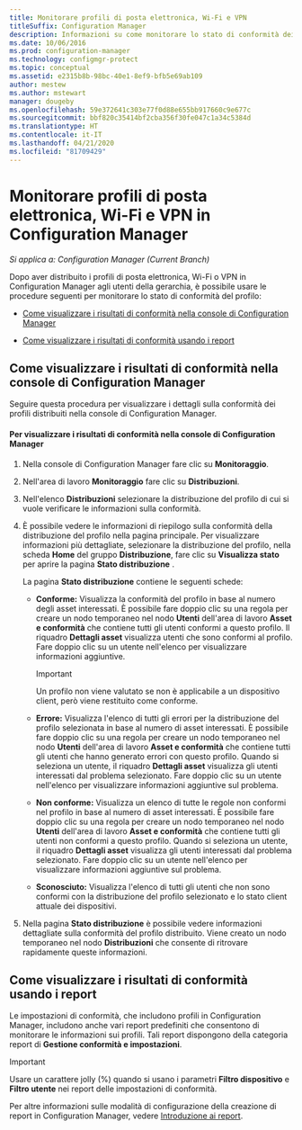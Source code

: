 ```yaml
---
title: Monitorare profili di posta elettronica, Wi-Fi e VPN
titleSuffix: Configuration Manager
description: Informazioni su come monitorare lo stato di conformità dei profili di posta elettronica, Wi-Fi e VPN in Configuration Manager.
ms.date: 10/06/2016
ms.prod: configuration-manager
ms.technology: configmgr-protect
ms.topic: conceptual
ms.assetid: e2315b8b-98bc-40e1-8ef9-bfb5e69ab109
author: mestew
ms.author: mstewart
manager: dougeby
ms.openlocfilehash: 59e372641c303e77f0d88e655bb917660c9e677c
ms.sourcegitcommit: bbf820c35414bf2cba356f30fe047c1a34c5384d
ms.translationtype: HT
ms.contentlocale: it-IT
ms.lasthandoff: 04/21/2020
ms.locfileid: "81709429"
---
```

# <a name="monitor-email-wi-fi-and-vpn-profiles-in-configuration-manager"></a>Monitorare profili di posta elettronica, Wi-Fi e VPN in Configuration Manager

*Si applica a: Configuration Manager (Current Branch)*

Dopo aver distribuito i profili di posta elettronica, Wi-Fi o VPN in Configuration Manager agli utenti della gerarchia, è possibile usare le procedure seguenti per monitorare lo stato di conformità del profilo:  

-   [Come visualizzare i risultati di conformità nella console di Configuration Manager](#BKMK_console)  

-   [Come visualizzare i risultati di conformità usando i report](#BKMK_Reports)  

##  <a name="how-to-view-compliance-results-in-the-configuration-manager-console"></a><a name="BKMK_console"></a> Come visualizzare i risultati di conformità nella console di Configuration Manager  
 Seguire questa procedura per visualizzare i dettagli sulla conformità dei profili distribuiti nella console di Configuration Manager.  

#### <a name="to-view-compliance-results-in-the-configuration-manager-console"></a>Per visualizzare i risultati di conformità nella console di Configuration Manager  

1.  Nella console di Configuration Manager fare clic su **Monitoraggio**.  

2.  Nell'area di lavoro **Monitoraggio** fare clic su **Distribuzioni**.  

3.  Nell'elenco **Distribuzioni** selezionare la distribuzione del profilo di cui si vuole verificare le informazioni sulla conformità.  

4.  È possibile vedere le informazioni di riepilogo sulla conformità della distribuzione del profilo nella pagina principale. Per visualizzare informazioni più dettagliate, selezionare la distribuzione del profilo, nella scheda **Home** del gruppo **Distribuzione**, fare clic su **Visualizza stato** per aprire la pagina **Stato distribuzione** .  

     La pagina **Stato distribuzione** contiene le seguenti schede:  

    -   **Conforme:** Visualizza la conformità del profilo in base al numero degli asset interessati. È possibile fare doppio clic su una regola per creare un nodo temporaneo nel nodo **Utenti** dell'area di lavoro **Asset e conformità** che contiene tutti gli utenti conformi a questo profilo. Il riquadro **Dettagli asset** visualizza utenti che sono conformi al profilo. Fare doppio clic su un utente nell'elenco per visualizzare informazioni aggiuntive.  

        > [!IMPORTANT]  
        >  Un profilo non viene valutato se non è applicabile a un dispositivo client, però viene restituito come conforme.  

    -   **Errore:** Visualizza l'elenco di tutti gli errori per la distribuzione del profilo selezionata in base al numero di asset interessati. È possibile fare doppio clic su una regola per creare un nodo temporaneo nel nodo **Utenti** dell'area di lavoro **Asset e conformità** che contiene tutti gli utenti che hanno generato errori con questo profilo. Quando si seleziona un utente, il riquadro **Dettagli asset** visualizza gli utenti interessati dal problema selezionato. Fare doppio clic su un utente nell'elenco per visualizzare informazioni aggiuntive sul problema.  

    -   **Non conforme:** Visualizza un elenco di tutte le regole non conformi nel profilo in base al numero di asset interessati. È possibile fare doppio clic su una regola per creare un nodo temporaneo nel nodo **Utenti** dell'area di lavoro **Asset e conformità** che contiene tutti gli utenti non conformi a questo profilo. Quando si seleziona un utente, il riquadro **Dettagli asset** visualizza gli utenti interessati dal problema selezionato. Fare doppio clic su un utente nell'elenco per visualizzare informazioni aggiuntive sul problema.  

    -   **Sconosciuto:** Visualizza l'elenco di tutti gli utenti che non sono conformi con la distribuzione del profilo selezionato e lo stato client attuale dei dispositivi.  

5.  Nella pagina **Stato distribuzione** è possibile vedere informazioni dettagliate sulla conformità del profilo distribuito. Viene creato un nodo temporaneo nel nodo **Distribuzioni** che consente di ritrovare rapidamente queste informazioni.  

##  <a name="how-to-view-compliance-results-by-using-reports"></a><a name="BKMK_Reports"></a> Come visualizzare i risultati di conformità usando i report  
 Le impostazioni di conformità, che includono profili in Configuration Manager, includono anche vari report predefiniti che consentono di monitorare le informazioni sui profili. Tali report dispongono della categoria report di **Gestione conformità e impostazioni**.  

> [!IMPORTANT]  
>  Usare un carattere jolly (%) quando si usano i parametri **Filtro dispositivo** e **Filtro utente** nei report delle impostazioni di conformità.  

 Per altre informazioni sulle modalità di configurazione della creazione di report in Configuration Manager, vedere [Introduzione ai report](../../core/servers/manage/introduction-to-reporting.md).  
